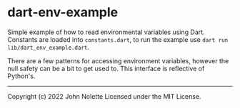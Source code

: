 # dart-env-example
Simple example of how to read environmental variables using Dart. Constants are loaded into `constants.dart`, to run the example use `dart run lib/dart_env_example.dart`.

There are a few patterns for accessing environment variables, however the null safety can be a bit to get used to. This interface is reflective of Python's.

---

Copyright (c) 2022 John Nolette Licensed under the MIT License.
